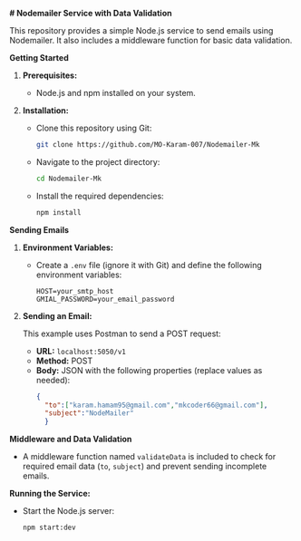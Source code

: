 **# Nodemailer Service with Data Validation**

This repository provides a simple Node.js service to send emails using Nodemailer. It also includes a middleware function for basic data validation.

**Getting Started**

1. **Prerequisites:**
   - Node.js and npm installed on your system.

2. **Installation:**
   - Clone this repository using Git:
     ```bash
     git clone https://github.com/MO-Karam-007/Nodemailer-Mk
     ```

   - Navigate to the project directory:
     ```bash
     cd Nodemailer-Mk
     ```

   - Install the required dependencies:
     ```bash
     npm install  
     ```

**Sending Emails**

1. **Environment Variables:**

   - Create a `.env` file (ignore it with Git) and define the following environment variables:
     ```
     HOST=your_smtp_host
     GMIAL_PASSWORD=your_email_password
     ```

2. **Sending an Email:**

   This example uses Postman to send a POST request:

   - **URL:** `localhost:5050/v1`
   - **Method:** POST
   - **Body:** JSON with the following properties (replace values as needed):
     ```json
     {
       "to":["karam.hamam95@gmail.com","mkcoder66@gmail.com"],
       "subject":"NodeMailer"
       }
     ```

**Middleware and Data Validation**

- A middleware function named `validateData` is included to check for required email data (`to`, `subject`) and prevent sending incomplete emails.

**Running the Service:**

- Start the Node.js server: 
  ```bash
  npm start:dev
  ```


